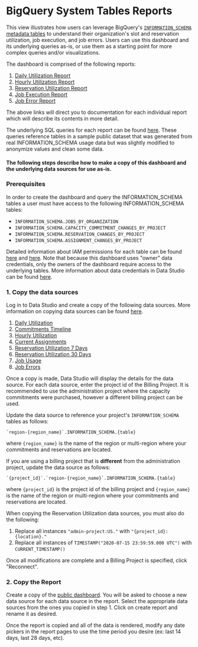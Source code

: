 # BigQuery System Tables Reports
This view illustrates how users can leverage BigQuery's [`INFORMATION_SCHEMA` metadata tables](https://cloud.google.com/bigquery/docs/information-schema-intro) to understand their organization's slot and reservation utilization, job execution, and job errors. Users can use this dashboard and its underlying queries as-is, or use them as a starting point for more complex queries and/or visualizations.

The dashboard is comprised of the following reports:
1. [Daily Utilization Report](./pages/daily_utilization.md)
2. [Hourly Utilization Report](./pages/hourly_utilization.md)
3. [Reservation Utilization Report](./pages/reservation_utilization.md)
4. [Job Execution Report](./pages/job_execution.md)
5. [Job Error Report](./pages/job_error.md)

The above links will direct you to documentation for each individual report which will describe its contents in more detail.

The underlying SQL queries for each report can be found [here](./sql). These queries reference tables in a sample public dataset that was generated from real INFORMATION_SCHEMA usage data but was slightly modified to anonymize values and clean some data.

#### The following steps describe how to make a copy of this dashboard and the underlying data sources for use as-is.

### Prerequisites
In order to create the dashboard and query the INFORMATION_SCHEMA tables a user must have access to the following INFORMATION_SCHEMA tables:
- `INFORMATION_SCHEMA.JOBS_BY_ORGANIZATION`
- `INFORMATION_SCHEMA.CAPACITY_COMMITMENT_CHANGES_BY_PROJECT`
- `INFORMATION_SCHEMA.RESERVATION_CHANGES_BY_PROJECT`
- `INFORMATION_SCHEMA.ASSIGNMENT_CHANGES_BY_PROJECT`

Detailed information about IAM permissions for each table can be found [here](https://cloud.google.com/bigquery/docs/information-schema-jobs#required_permissions) and [here](https://cloud.google.com/bigquery/docs/information-schema-reservations#required_permissions). Note that because this dashboard uses "owner" data credentials, only the owners of the dashboard require access to the underlying tables. More information about data credentials in Data Studio can be found [here](https://support.google.com/datastudio/answer/6371135).

### 1. Copy the data sources
Log in to Data Studio and create a copy of the following data sources. More information on copying data sources can be found [here](https://support.google.com/datastudio/answer/7421646?hl=en&ref_topic=6370331).

1. [Daily Utilization](https://datastudio.google.com/u/0/datasources/ec6e4701-ec72-4d41-a196-1fc3fe4e9922)
2. [Commitments Timeline](https://datastudio.google.com/u/0/datasources/0e21cff7-0682-44cb-b484-a47e6a4d713a)
3. [Hourly Utilization](https://datastudio.google.com/u/0/datasources/41004f9c-d144-431e-879e-c2bf6283b456)
4. [Current Assignments](https://datastudio.google.com/u/0/datasources/1c6536bb-1135-44b2-9fdf-b7d6949dc338)
5. [Reservation Utilization 7 Days](https://datastudio.google.com/datasources/cd566619-dc5e-4d2e-9ddd-c8d6eac61fca)
6. [Reservation Utilization 30 Days](https://datastudio.google.com/u/0/datasources/6547f04e-3278-4576-91da-63a283c444e0)
7. [Job Usage](https://datastudio.google.com/u/0/datasources/041aadcc-d1fc-4ea9-8103-ad21059c94dd)
8. [Job Errors](https://datastudio.google.com/u/0/datasources/a4bedfd8-d496-4798-af03-1998f9c88efd)

Once a copy is made, Data Studio will display the details for the data source. For each data source, enter the project id of the Billing Project. It is recommended to use the administration project where the capacity commitments were purchased, however a different billing project can be used.

Update the data source to reference your project's `INFORMATION_SCHEMA` tables as follows:

```
`region-{region_name}`.INFORMATION_SCHEMA.{table}
```

where `{region_name}` is the name of the region or multi-region where your commitments and reservations are located.

If you are using a billing project that is **different** from the administration project, update the data source as follows:

```
`{project_id}`.`region-{region_name}`.INFORMATION_SCHEMA.{table}
```

where `{project_id}` is the project id of the billing project and `{region_name}` is the name of the region or multi-region where your commitments and reservations are located.

When copying the Reservation Utilization data sources, you must also do the following:
1. Replace all instances `"admin-project:US."` with `"{project_id}:{location}."`
2. Replace all instances of `TIMESTAMP("2020-07-15 23:59:59.000 UTC")` with `CURRENT_TIMESTAMP()`

Once all modifications are complete and a Billing Project is specified, click "Reconnect".

### 2. Copy the Report
Create a copy of the [public dashboard](https://datastudio.google.com/s/kGZzZJWkeyA). You will be asked to choose a new data source for each data source in the report. Select the appropriate data sources from the ones you copied in step 1. Click on create report and rename it as desired.

Once the report is copied and all of the data is rendered, modify any date pickers in the report pages to use the time period you desire (ex: last 14 days, last 28 days, etc).
